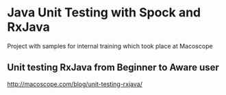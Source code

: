 # Java Unit Testing with Spock and RxJava

Project with samples for internal training which took place at Macoscope

## Unit testing RxJava from Beginner to Aware user
http://macoscope.com/blog/unit-testing-rxjava/



